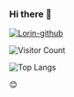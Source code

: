 ### Hi there 👋

[![Lorin-github](https://github-readme-stats.vercel.app/api?username=slowfever-Ding)](https://github.com/anuraghazra/github-readme-stats)

![Visitor Count](https://profile-counter.glitch.me/slowfever-Ding/count.svg)

![Top Langs](https://github-readme-stats.vercel.app/api/top-langs/?username=slowfever-Ding&layout=compact&theme=tokyonight)

:blush:


<!--
**slowfever-Ding/slowfever-Ding** is a ✨ _special_ ✨ repository because its `README.md` (this file) appears on your GitHub profile.

Here are some ideas to get you started:

- 🔭 I’m currently working on ...
- 🌱 I’m currently learning ...
- 👯 I’m looking to collaborate on ...
- 🤔 I’m looking for help with ...
- 💬 Ask me about ...
- 📫 How to reach me: ...
- 😄 Pronouns: ...
- ⚡ Fun fact: ...
-->
